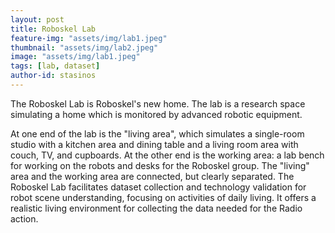 ```yaml
---
layout: post
title: Roboskel Lab
feature-img: "assets/img/lab1.jpeg"
thumbnail: "assets/img/lab2.jpeg"
image: "assets/img/lab1.jpeg"
tags: [lab, dataset]
author-id: stasinos
---
```


The Roboskel Lab is Roboskel's new home. The lab is a research space
simulating a home which is monitored by advanced robotic equipment.

<!--more-->

At one end of the lab is the "living area", which simulates a
single-room studio with a kitchen area and dining table and a living
room area with couch, TV, and cupboards. At the other end is the
working area: a lab bench for working on the robots and desks for the
Roboskel group. The "living" area and the working area are connected,
but clearly separated. The Roboskel Lab facilitates dataset collection
and technology validation for robot scene understanding, focusing on
activities of daily living. It offers a realistic living environment
for collecting the data needed for the Radio action.
